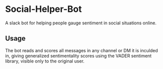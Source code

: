 # Social-Helper-Bot
A slack bot for helping people gauge sentiment in social situations online. 

## Usage

The bot reads and scores all messages in any channel or DM it is inculded in, giving generalized sentimentality scores using the VADER sentiment library, visible only to the original user. 